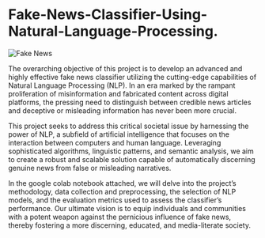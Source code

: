 # Fake-News-Classifier-Using-Natural-Language-Processing.
![Fake News](https://miro.medium.com/v2/resize:fit:720/format:webp/1*_nvCplMzZZIq9TXeSM00fw.jpeg)

The overarching objective of this project is to develop an advanced and highly effective fake news classifier utilizing the cutting-edge capabilities of Natural Language Processing (NLP). In an era marked by the rampant proliferation of misinformation and fabricated content across digital platforms, the pressing need to distinguish between credible news articles and deceptive or misleading information has never been more crucial. <br>

This project seeks to address this critical societal issue by harnessing the power of NLP, a subfield of artificial intelligence that focuses on the interaction between computers and human language. Leveraging sophisticated algorithms, linguistic patterns, and semantic analysis, we aim to create a robust and scalable solution capable of automatically discerning genuine news from false or misleading narratives. <br>

In the google colab notebook attached, we will delve into the project’s methodology, data collection and preprocessing, the selection of NLP models, and the evaluation metrics used to assess the classifier’s performance. Our ultimate vision is to equip individuals and communities with a potent weapon against the pernicious influence of fake news, thereby fostering a more discerning, educated, and media-literate society. <br>





